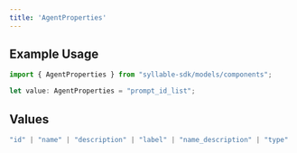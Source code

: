 ```yaml
---
title: 'AgentProperties'
---
```


## Example Usage

```typescript
import { AgentProperties } from "syllable-sdk/models/components";

let value: AgentProperties = "prompt_id_list";
```

## Values

```typescript
"id" | "name" | "description" | "label" | "name_description" | "type" | "timezone" | "prompt_id" | "prompt_id_list" | "custom_message_id" | "languages" | "variables" | "prompt_tool_defaults" | "tool_headers" | "updated_at" | "last_updated_by"
```